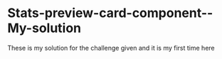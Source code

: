 # Stats-preview-card-component--My-solution
These is my solution for the challenge given and it is my first time here
